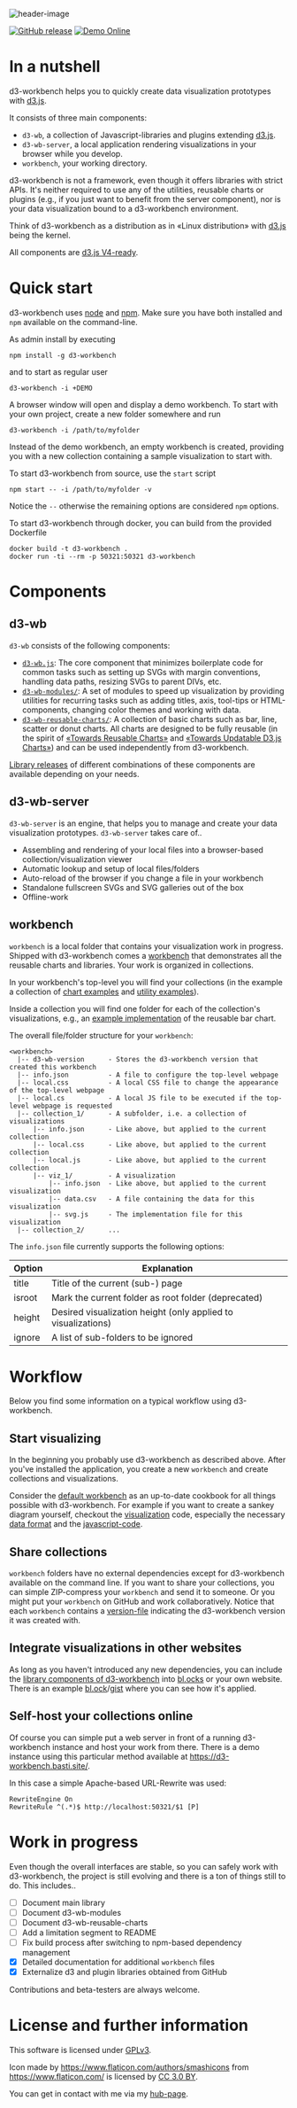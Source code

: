 ![header-image](d3-wb-server/gfx/header.png)

[![GitHub release](https://img.shields.io/github/release/BastiTee/d3-workbench.svg)](https://github.com/BastiTee/d3-workbench/releases/latest) [![Demo Online](https://img.shields.io/badge/watch-demo-green.svg)](https://d3-workbench.basti.site/)

# In a nutshell

d3-workbench helps you to quickly create data visualization prototypes with [d3.js](https://d3js.org).

It consists of three main components:

- `d3-wb`, a collection of Javascript-libraries and plugins extending [d3.js](https://d3js.org).
- `d3-wb-server`, a local application rendering visualizations in your browser while you develop.
- `workbench`, your working directory.

d3-workbench is not a framework, even though it offers libraries with strict APIs. It's neither required to use any of the utilities, reusable charts or plugins (e.g., if you just want to benefit from the server component), nor is your data visualization bound to a d3-workbench environment. 

Think of d3-workbench as a distribution as in «Linux distribution» with [d3.js](https://d3js.org) being the kernel.

All components are [d3.js V4-ready](https://github.com/d3/d3/blob/master/CHANGES.md).

# Quick start

d3-workbench uses [node](https://nodejs.org/en/) and [npm](https://www.npmjs.com/). Make sure you have both installed and `npm` available on the command-line.

As admin install by executing

```
npm install -g d3-workbench
```

and to start as regular user

```
d3-workbench -i +DEMO
```

A browser window will open and display a demo workbench. To start with your own project, create a new folder somewhere and run

```
d3-workbench -i /path/to/myfolder
```

Instead of the demo workbench, an empty workbench is created, providing you with a new collection containing a sample visualization to start with.

To start d3-workbench from source, use the `start` script

```
npm start -- -i /path/to/myfolder -v
```

Notice the `--` otherwise the remaining options are considered `npm` options.

To start d3-workbench through docker, you can build from the provided Dockerfile

```
docker build -t d3-workbench .
docker run -ti --rm -p 50321:50321 d3-workbench
```

# Components

## d3-wb

`d3-wb` consists of the following components:

- [`d3-wb.js`](d3-wb/d3-wb.js): The core component that minimizes boilerplate code for common tasks such as setting up SVGs with margin conventions, handling data paths, resizing SVGs to parent DIVs, etc.
- [`d3-wb-modules/`](d3-wb/d3-wb-modules): A set of modules to speed up visualization by providing utilities for recurring tasks such as adding titles, axis, tool-tips or HTML-components, changing color themes and working with data.
- [`d3-wb-reusable-charts/`](d3-wb/d3-wb-reusable-charts): A collection of basic charts such as bar, line, scatter or donut charts. All charts are designed to be fully reusable (in the spirit of [«Towards Reusable Charts»](https://bost.ocks.org/mike/chart/) and [«Towards Updatable D3.js Charts»](https://www.toptal.com/d3-js/towards-reusable-d3-js-charts)) and can be used independently from d3-workbench.

[Library releases](https://bastitee.github.io/d3-workbench-ghp/) of different combinations of these components are available depending on your needs.

## d3-wb-server

`d3-wb-server` is an engine, that helps you to manage and create your data visualization prototypes. `d3-wb-server` takes care of..

- Assembling and rendering of your local files into a browser-based collection/visualization viewer
- Automatic lookup and setup of local files/folders
- Auto-reload of the browser if you change a file in your workbench
- Standalone fullscreen SVGs and SVG galleries out of the box
- Offline-work

## workbench

`workbench` is a local folder that contains your visualization work in progress. Shipped with d3-workbench comes a [workbench](default-content) that demonstrates all the reusable charts and libraries. Your work is organized in collections.

In your workbench's top-level you will find your collections (in the example a collection of [chart examples](default-content/coll_00_chart_reference) and [utility examples](default-content/coll_01_tech_specs)).

Inside a collection you will find one folder for each of the collection's visualizations, e.g., an [example implementation](default-content/coll_00_chart_reference/002-barchart) of the reusable bar chart.

The overall file/folder structure for your `workbench`:

```
<workbench>
  |-- d3-wb-version      - Stores the d3-workbench version that created this workbench
  |-- info.json          - A file to configure the top-level webpage
  |-- local.css          - A local CSS file to change the appearance of the top-level webpage
  |-- local.cs           - A local JS file to be executed if the top-level webpage is requested
  |-- collection_1/      - A subfolder, i.e. a collection of visualizations
      |-- info.json      - Like above, but applied to the current collection
      |-- local.css      - Like above, but applied to the current collection
      |-- local.js       - Like above, but applied to the current collection
      |-- viz_1/         - A visualization
          |-- info.json  - Like above, but applied to the current visualization
          |-- data.csv   - A file containing the data for this visualization
          |-- svg.js     - The implementation file for this visualization
  |-- collection_2/      ...
```

The `info.json` file currently supports the following options:

**Option** | **Explanation**
---------- | -------------------------------------------------------------
title      | Title of the current (sub-) page
isroot     | Mark the current folder as root folder (deprecated)
height     | Desired visualization height (only applied to visualizations)
ignore     | A list of sub-folders to be ignored

# Workflow

Below you find some information on a typical workflow using d3-workbench.

## Start visualizing

In the beginning you probably use d3-workbench as described above. After you've installed the application, you create a new `workbench` and create collections and visualizations.

Consider the [default workbench](default-content) as an up-to-date cookbook for all things possible with d3-workbench. For example if you want to create a sankey diagram yourself, checkout the [visualization](default-content/coll_00_chart_reference/013-sankey) code, especially the necessary [data format](default-content/coll_00_chart_reference/013-sankey/data.json) and the [javascript-code](default-content/coll_00_chart_reference/013-sankey/svg.js).

## Share collections

`workbench` folders have no external dependencies except for d3-workbench available on the command line. If you want to share your collections, you can simple ZIP-compress your `workbench` and send it to someone. Or you might put your `workbench` on GitHub and work collaboratively. Notice that each `workbench` contains a [version-file](default-content/d3-wb-version) indicating the d3-workbench version it was created with.

## Integrate visualizations in other websites

As long as you haven't introduced any new dependencies, you can include the [library components of d3-workbench](#d3-wb) into [bl.ocks](https://bl.ocks.org/) or your own website. There is an example [bl.ock](https://bl.ocks.org/BastiTee/84675415bfbcaebbf5397e645a26b706)/[gist](https://gist.github.com/BastiTee/84675415bfbcaebbf5397e645a26b706) where you can see how it's applied.

## Self-host your collections online

Of course you can simple put a web server in front of a running d3-workbench instance and host your work from there. There is a demo instance using this particular method available at <https://d3-workbench.basti.site/>.

In this case a simple Apache-based URL-Rewrite was used:

```
RewriteEngine On
RewriteRule ^(.*)$ http://localhost:50321/$1 [P]
```

# Work in progress

Even though the overall interfaces are stable, so you can safely work with d3-workbench, the project is still evolving and there is a ton of things still to do. This includes..

- [ ] Document main library
- [ ] Document d3-wb-modules
- [ ] Document d3-wb-reusable-charts
- [ ] Add a limitation segment to README
- [ ] Fix build process after switching to npm-based dependency management
- [x] Detailed documentation for additional `workbench` files
- [x] Externalize d3 and plugin libraries obtained from GitHub

Contributions and beta-testers are always welcome.

# License and further information

This software is licensed under [GPLv3](https://github.com/BastiTee/d3-workbench/blob/master/LICENSE).

Icon made by <https://www.flaticon.com/authors/smashicons> from <https://www.flaticon.com/> is licensed by [CC 3.0 BY](http://creativecommons.org/licenses/by/3.0/).

You can get in contact with me via my [hub-page](https://basti.site).
